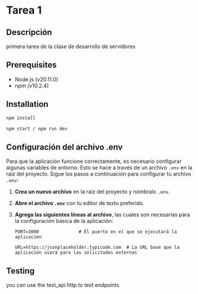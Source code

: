 # Tarea 1

## Descripción

primera tarea de la clase de desarrollo de servidores

## Prerequisites

-   Node.js (v20.11.0)
-   npm (v10.2.4)

## Installation

```sh
npm install

npm start / npm run dev
```

## Configuración del archivo .env

Para que la aplicación funcione correctamente, es necesario configurar algunas variables de entorno. Esto se hace a través de un archivo `.env` en la raíz del proyecto. Sigue los pasos a continuación para configurar tu archivo `.env`:

1. **Crea un nuevo archivo** en la raíz del proyecto y nómbralo `.env`.

2. **Abre el archivo `.env`** con tu editor de texto preferido.

3. **Agrega las siguientes líneas al archivo**, las cuales son necesarias para la configuración básica de la aplicación:

    ```plaintext
    PORT=3000               # El puerto en el que se ejecutará la aplicación

    URL=https://jsonplaceholder.typicode.com  # La URL base que la aplicación usará para las solicitudes externas
    ```

## Testing

you can use the test_api.http to test endpoints

